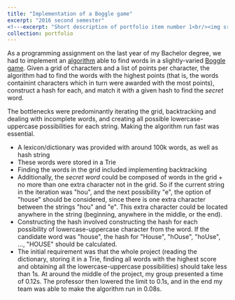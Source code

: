 ```yaml
---
title: "Implementation of a Boggle game"
excerpt: "2016 second semester"
<!---excerpt: "Short description of portfolio item number 1<br/><img src='/images/500x300.png'>"--->
collection: portfolio
---
```


As a programming assignment on the last year of my Bachelor degree, we had to implement an [algorithm](https://github.com/anebz/Boggle) able to find words in a slightly-varied [Boggle game](http://www.ultraboardgames.com/boggle/game-rules.php). Given a grid of characters and a list of points per character, the algorithm had to find the words with the highest points (that is, the words containint characters which in turn were awarded with the most points), construct a hash for each, and match it with a given hash to find the *secret* word. 

The bottlenecks were predominantly iterating the grid, backtracking and dealing with incomplete words, and creating all possible lowercase-uppercase possibilities for each string. Making the algorithm run fast was essential. 

* A lexicon/dictionary was provided with around 100k words, as well as hash string
* These words were stored in a Trie
* Finding the words in the grid included implementing backtracking
* Additionally, the *secret word* could be composed of words in the grid + no more than one extra character not in the grid. So if the current string in the iteration was "hou", and the next possibility "e", the option of "house" should be considered, since there is one extra character between the strings "hou" and "e". This extra character could be located anywhere in the string (beginning, anywhere in the middle, or the end).
* Constructing the hash involved constructing the hash for each possibility of lowercase-uppercase character from the word. If the candidate word was "house", the hash for "House", "hOuse", "hoUse", ..., "HOUSE" should be calculated. 
* The initial requirement was that the whole project (reading the dictionary, storing it in a Trie, finding all words with the highest score and obtaining all the lowercase-uppercase possibilities) should take less than 1s. At around the middle of the project, my group presented a time of 0.12s. The professor then lowered the limit to 0.1s, and in the end my team was able to make the algorithm run in 0.08s. 

